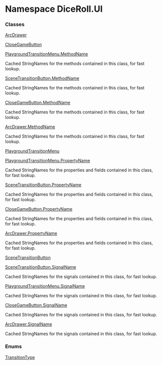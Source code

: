 # <a id="DiceRoll_UI"></a> Namespace DiceRoll.UI

### Classes

 [ArcDrawer](DiceRoll.UI.ArcDrawer.md)

 [CloseGameButton](DiceRoll.UI.CloseGameButton.md)

 [PlaygroundTransitionMenu.MethodName](DiceRoll.UI.PlaygroundTransitionMenu.MethodName.md)

Cached StringNames for the methods contained in this class, for fast lookup.

 [SceneTransitionButton.MethodName](DiceRoll.UI.SceneTransitionButton.MethodName.md)

Cached StringNames for the methods contained in this class, for fast lookup.

 [CloseGameButton.MethodName](DiceRoll.UI.CloseGameButton.MethodName.md)

Cached StringNames for the methods contained in this class, for fast lookup.

 [ArcDrawer.MethodName](DiceRoll.UI.ArcDrawer.MethodName.md)

Cached StringNames for the methods contained in this class, for fast lookup.

 [PlaygroundTransitionMenu](DiceRoll.UI.PlaygroundTransitionMenu.md)

 [PlaygroundTransitionMenu.PropertyName](DiceRoll.UI.PlaygroundTransitionMenu.PropertyName.md)

Cached StringNames for the properties and fields contained in this class, for fast lookup.

 [SceneTransitionButton.PropertyName](DiceRoll.UI.SceneTransitionButton.PropertyName.md)

Cached StringNames for the properties and fields contained in this class, for fast lookup.

 [CloseGameButton.PropertyName](DiceRoll.UI.CloseGameButton.PropertyName.md)

Cached StringNames for the properties and fields contained in this class, for fast lookup.

 [ArcDrawer.PropertyName](DiceRoll.UI.ArcDrawer.PropertyName.md)

Cached StringNames for the properties and fields contained in this class, for fast lookup.

 [SceneTransitionButton](DiceRoll.UI.SceneTransitionButton.md)

 [SceneTransitionButton.SignalName](DiceRoll.UI.SceneTransitionButton.SignalName.md)

Cached StringNames for the signals contained in this class, for fast lookup.

 [PlaygroundTransitionMenu.SignalName](DiceRoll.UI.PlaygroundTransitionMenu.SignalName.md)

Cached StringNames for the signals contained in this class, for fast lookup.

 [CloseGameButton.SignalName](DiceRoll.UI.CloseGameButton.SignalName.md)

Cached StringNames for the signals contained in this class, for fast lookup.

 [ArcDrawer.SignalName](DiceRoll.UI.ArcDrawer.SignalName.md)

Cached StringNames for the signals contained in this class, for fast lookup.

### Enums

 [TransitionType](DiceRoll.UI.TransitionType.md)

